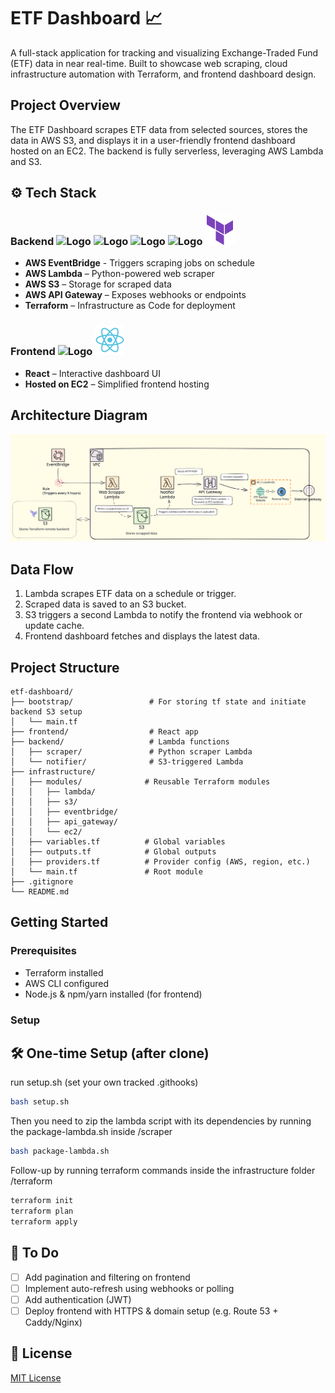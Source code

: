 # ETF Dashboard 📈

A full-stack application for tracking and visualizing Exchange-Traded Fund (ETF) data in near real-time. Built to showcase web scraping, cloud infrastructure automation with Terraform, and frontend dashboard design.

## Project Overview

The ETF Dashboard scrapes ETF data from selected sources, stores the data in AWS S3, and displays it in a user-friendly frontend dashboard hosted on an EC2. The backend is fully serverless, leveraging AWS Lambda and S3.

## ⚙️ Tech Stack

### Backend   ![Logo](https://raw.githubusercontent.com/weibeld/aws-icons-svg/5e0e14e5472f1eefed879d7ea7e1d79652858d14/q1-2022/Architecture-Service-Icons_01312022/Arch_App-Integration/Arch_16/Arch_Amazon-EventBridge_16.svg) ![Logo](https://raw.githubusercontent.com/weibeld/aws-icons-svg/5e0e14e5472f1eefed879d7ea7e1d79652858d14/q1-2022/Architecture-Service-Icons_01312022/Arch_Compute/16/Arch_AWS-Lambda_16.svg) ![Logo](https://raw.githubusercontent.com/weibeld/aws-icons-svg/5e0e14e5472f1eefed879d7ea7e1d79652858d14/q1-2022/Architecture-Service-Icons_01312022/Arch_Storage/16/Arch_Amazon-Simple-Storage-Service_16.svg)  ![Logo](https://raw.githubusercontent.com/weibeld/aws-icons-svg/5e0e14e5472f1eefed879d7ea7e1d79652858d14/q1-2022/Architecture-Service-Icons_01312022/Arch_App-Integration/Arch_16/Arch_%20Amazon-API-Gateway_16.svg) ![Logo](assets/icons/trfrm24.svg)
- **AWS EventBridge** - Triggers scraping jobs on schedule
- **AWS Lambda** – Python-powered web scraper
- **AWS S3** – Storage for scraped data
- **AWS API Gateway** – Exposes webhooks or endpoints
- **Terraform** – Infrastructure as Code for deployment

### Frontend   ![Logo](https://raw.githubusercontent.com/weibeld/aws-icons-svg/5e0e14e5472f1eefed879d7ea7e1d79652858d14/q1-2022/Architecture-Service-Icons_01312022/Arch_Compute/16/Arch_Amazon-EC2_16.svg) ![Logo](assets/icons/react24.svg)
- **React** – Interactive dashboard UI
- **Hosted on EC2** – Simplified frontend hosting

## Architecture Diagram

![ETF Dashboard Architecture2](assets/archx3.svg)

## Data Flow

1. Lambda scrapes ETF data on a schedule or trigger.
2. Scraped data is saved to an S3 bucket.
3. S3 triggers a second Lambda to notify the frontend via webhook or update cache.
4. Frontend dashboard fetches and displays the latest data.


## Project Structure

```
etf-dashboard/
├── bootstrap/                 # For storing tf state and initiate backend S3 setup
│   └── main.tf
├── frontend/                  # React app
├── backend/                   # Lambda functions
│   ├── scraper/               # Python scraper Lambda
│   └── notifier/              # S3-triggered Lambda
├── infrastructure/
│   ├── modules/              # Reusable Terraform modules
│   │   ├── lambda/
│   │   ├── s3/
│   │   ├── eventbridge/
│   │   ├── api_gateway/
│   │   └── ec2/
│   ├── variables.tf          # Global variables
│   ├── outputs.tf            # Global outputs
│   ├── providers.tf          # Provider config (AWS, region, etc.)
│   └── main.tf               # Root module 
├── .gitignore
└── README.md

```

## Getting Started

### Prerequisites
- Terraform installed
- AWS CLI configured
- Node.js & npm/yarn installed (for frontend)

### Setup
## 🛠️ One-time Setup (after clone)
run setup.sh (set your own tracked .githooks)
```bash
bash setup.sh
```
Then you need to zip the lambda script with its dependencies by running the package-lambda.sh inside /scraper
```bash
bash package-lambda.sh
```
Follow-up by running terraform commands inside the infrastructure folder /terraform
```bash
terraform init
terraform plan
terraform apply
```


## 🧪 To Do

- [ ]  Add pagination and filtering on frontend
- [ ]  Implement auto-refresh using webhooks or polling
- [ ]  Add authentication (JWT)
- [ ]  Deploy frontend with HTTPS & domain setup (e.g. Route 53 + Caddy/Nginx)

## 📄 License

[MIT License](LICENSE)
